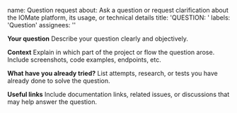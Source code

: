 name: Question request
about: Ask a question or request clarification about the IOMate platform, its usage, or technical details
title: 'QUESTION: '
labels: 'Question'
assignees: ''



**Your question**
Describe your question clearly and objectively.

**Context**
Explain in which part of the project or flow the question arose. Include screenshots, code examples, endpoints, etc.

**What have you already tried?**
List attempts, research, or tests you have already done to solve the question.

**Useful links**
Include documentation links, related issues, or discussions that may help answer the question.

